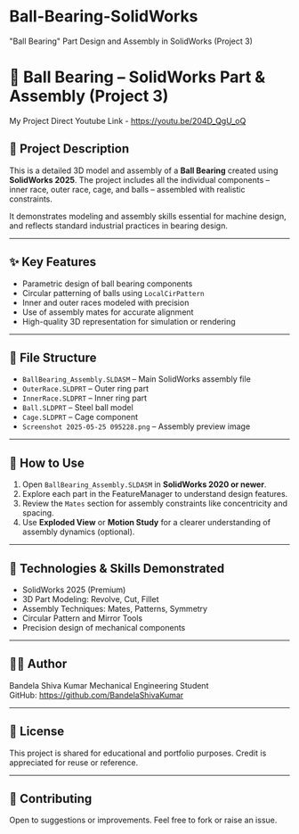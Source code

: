 # Ball-Bearing-SolidWorks
"Ball Bearing" Part Design and Assembly in SolidWorks (Project 3)

# 🔩 Ball Bearing – SolidWorks Part & Assembly (Project 3)

My Project Direct Youtube Link - https://youtu.be/204D_QgU_oQ

## 📌 Project Description

This is a detailed 3D model and assembly of a **Ball Bearing** created using **SolidWorks 2025**. The project includes all the individual components – inner race, outer race, cage, and balls – assembled with realistic constraints.

It demonstrates modeling and assembly skills essential for machine design, and reflects standard industrial practices in bearing design.

---

## ✨ Key Features

- Parametric design of ball bearing components
- Circular patterning of balls using `LocalCirPattern`
- Inner and outer races modeled with precision
- Use of assembly mates for accurate alignment
- High-quality 3D representation for simulation or rendering

---

## 📂 File Structure

- `BallBearing_Assembly.SLDASM` – Main SolidWorks assembly file
- `OuterRace.SLDPRT` – Outer ring part
- `InnerRace.SLDPRT` – Inner ring part
- `Ball.SLDPRT` – Steel ball model
- `Cage.SLDPRT` – Cage component
- `Screenshot 2025-05-25 095228.png` – Assembly preview image

---

## 🚀 How to Use

1. Open `BallBearing_Assembly.SLDASM` in **SolidWorks 2020 or newer**.
2. Explore each part in the FeatureManager to understand design features.
3. Review the `Mates` section for assembly constraints like concentricity and spacing.
4. Use **Exploded View** or **Motion Study** for a clearer understanding of assembly dynamics (optional).

---

## 🧰 Technologies & Skills Demonstrated

- SolidWorks 2025 (Premium)
- 3D Part Modeling: Revolve, Cut, Fillet
- Assembly Techniques: Mates, Patterns, Symmetry
- Circular Pattern and Mirror Tools
- Precision design of mechanical components

---

## 👨‍💻 Author

Bandela Shiva Kumar
Mechanical Engineering Student  
GitHub: https://github.com/BandelaShivaKumar

---

## 📃 License

This project is shared for educational and portfolio purposes. Credit is appreciated for reuse or reference.

---

## 📢 Contributing

Open to suggestions or improvements. Feel free to fork or raise an issue.

